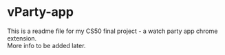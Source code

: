 # vParty-app

This is a readme file for my CS50 final project - a watch party app chrome extension.\
More info to be added later. 
